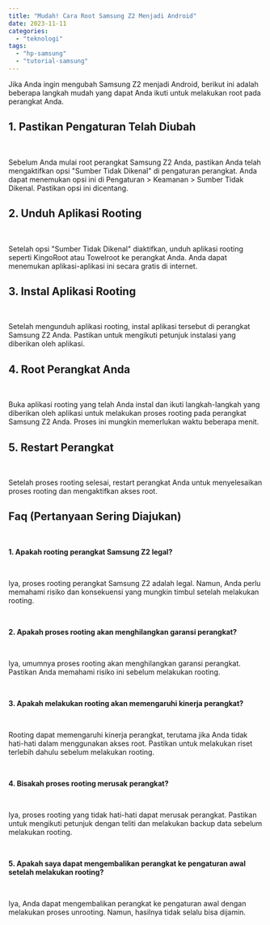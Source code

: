 ```yaml
---
title: "Mudah! Cara Root Samsung Z2 Menjadi Android"
date: 2023-11-11
categories: 
  - "teknologi"
tags: 
  - "hp-samsung"
  - "tutorial-samsung"
---
```


Jika Anda ingin mengubah Samsung Z2 menjadi Android, berikut ini adalah beberapa langkah mudah yang dapat Anda ikuti untuk melakukan root pada perangkat Anda.

## 1\. Pastikan Pengaturan Telah Diubah

 

Sebelum Anda mulai root perangkat Samsung Z2 Anda, pastikan Anda telah mengaktifkan opsi "Sumber Tidak Dikenal" di pengaturan perangkat. Anda dapat menemukan opsi ini di Pengaturan > Keamanan > Sumber Tidak Dikenal. Pastikan opsi ini dicentang.

## 2\. Unduh Aplikasi Rooting

 

Setelah opsi "Sumber Tidak Dikenal" diaktifkan, unduh aplikasi rooting seperti KingoRoot atau Towelroot ke perangkat Anda. Anda dapat menemukan aplikasi-aplikasi ini secara gratis di internet.

## 3\. Instal Aplikasi Rooting

 

Setelah mengunduh aplikasi rooting, instal aplikasi tersebut di perangkat Samsung Z2 Anda. Pastikan untuk mengikuti petunjuk instalasi yang diberikan oleh aplikasi.

## 4\. Root Perangkat Anda

 

Buka aplikasi rooting yang telah Anda instal dan ikuti langkah-langkah yang diberikan oleh aplikasi untuk melakukan proses rooting pada perangkat Samsung Z2 Anda. Proses ini mungkin memerlukan waktu beberapa menit.

## 5\. Restart Perangkat

 

Setelah proses rooting selesai, restart perangkat Anda untuk menyelesaikan proses rooting dan mengaktifkan akses root.

## Faq (Pertanyaan Sering Diajukan)

 

**1\. Apakah rooting perangkat Samsung Z2 legal?**

 

Iya, proses rooting perangkat Samsung Z2 adalah legal. Namun, Anda perlu memahami risiko dan konsekuensi yang mungkin timbul setelah melakukan rooting.

 

**2\. Apakah proses rooting akan menghilangkan garansi perangkat?**

 

Iya, umumnya proses rooting akan menghilangkan garansi perangkat. Pastikan Anda memahami risiko ini sebelum melakukan rooting.

 

**3\. Apakah melakukan rooting akan memengaruhi kinerja perangkat?**

 

Rooting dapat memengaruhi kinerja perangkat, terutama jika Anda tidak hati-hati dalam menggunakan akses root. Pastikan untuk melakukan riset terlebih dahulu sebelum melakukan rooting.

 

**4\. Bisakah proses rooting merusak perangkat?**

 

Iya, proses rooting yang tidak hati-hati dapat merusak perangkat. Pastikan untuk mengikuti petunjuk dengan teliti dan melakukan backup data sebelum melakukan rooting.

 

**5\. Apakah saya dapat mengembalikan perangkat ke pengaturan awal setelah melakukan rooting?**

 

Iya, Anda dapat mengembalikan perangkat ke pengaturan awal dengan melakukan proses unrooting. Namun, hasilnya tidak selalu bisa dijamin.
